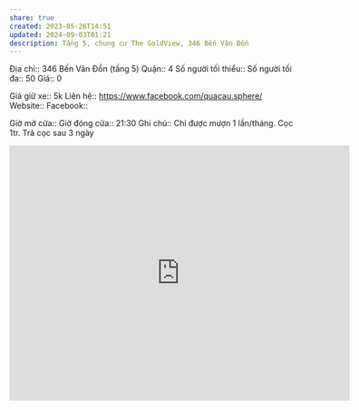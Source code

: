 ```yaml
---
share: true
created: 2023-05-26T14:51
updated: 2024-09-03T01:21
description: Tầng 5, chung cư The GoldView, 346 Bến Vân Đồn
---
```

Địa chỉ:: 346 Bến Vân Đồn (tầng 5)
Quận:: 4
Số người tối thiểu:: 
Số người tối đa:: 50
Giá:: 0
 
Giá giữ xe:: 5k
Liên hệ:: https://www.facebook.com/quacau.sphere/
Website::
Facebook::

Giờ mở cửa::
Giờ đóng cửa:: 21:30
Ghi chú:: Chỉ được mượn 1 lần/tháng. Cọc 1tr. Trả cọc sau 3 ngày

<iframe src="https://www.google.com/maps/embed?pb=!1m18!1m12!1m3!1d3919.718638602646!2d106.68929217511733!3d10.756154159567224!2m3!1f0!2f0!3f0!3m2!1i1024!2i768!4f13.1!3m3!1m2!1s0x31752f8a42f114ef%3A0x95ae0451733a83f5!2sThe%20Gold%20View!5e0!3m2!1sen!2s!4v1724399988785!5m2!1sen!2s" width="600" height="450" style="border:0;" allowfullscreen="" loading="lazy" referrerpolicy="no-referrer-when-downgrade"></iframe>